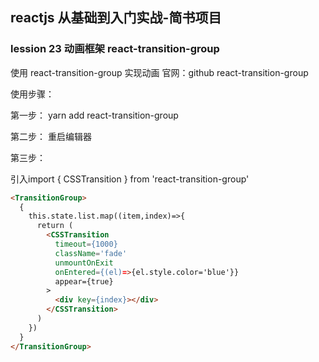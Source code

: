 ## reactjs 从基础到入门实战-简书项目

### lession 23 动画框架 react-transition-group

使用 react-transition-group 实现动画
官网：github react-transition-group


使用步骤：

第一步：
yarn add react-transition-group

第二步：
重启编辑器

第三步：

引入import { CSSTransition } from 'react-transition-group'


```html
<TransitionGroup>
  {
    this.state.list.map((item,index)=>{
      return (
        <CSSTransition
          timeout={1000}
          className='fade'
          unmountOnExit
          onEntered={(el)=>{el.style.color='blue'}}
          appear={true}
        >
          <div key={index}></div>
        </CSSTransition>
      )
    })
  }
</TransitionGroup>

